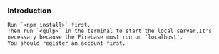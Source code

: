 ### Introduction
	Run `<npm install>` first.
	Then run `<gulp>` in the terminal to start the local server.It's necessary because the Firebase must run on 'localhost'.
	You should register an account first.
	
